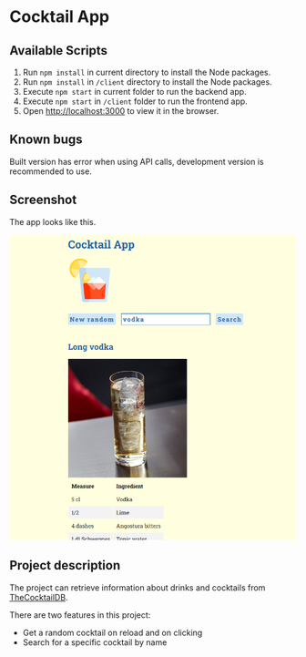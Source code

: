 # Cocktail App

## Available Scripts

1. Run `npm install` in current directory to install the Node packages.
2. Run `npm install` in `/client` directory to install the Node packages.
3. Execute `npm start` in current folder to run the backend app.
4. Execute `npm start` in `/client` folder to run the frontend app.
5. Open [http://localhost:3000](http://localhost:3000) to view it in the browser.

## Known bugs

Built version has error when using API calls, development version is recommended to use.

## Screenshot

The app looks like this.

![Alt text](doc_img/cocktail-app.png "Main screen")

## Project description 

The project can retrieve information about drinks and cocktails from [TheCocktailDB](https://www.thecocktaildb.com/).

There are two features in this project:

- Get a random cocktail on reload and on clicking
- Search for a specific cocktail by name

